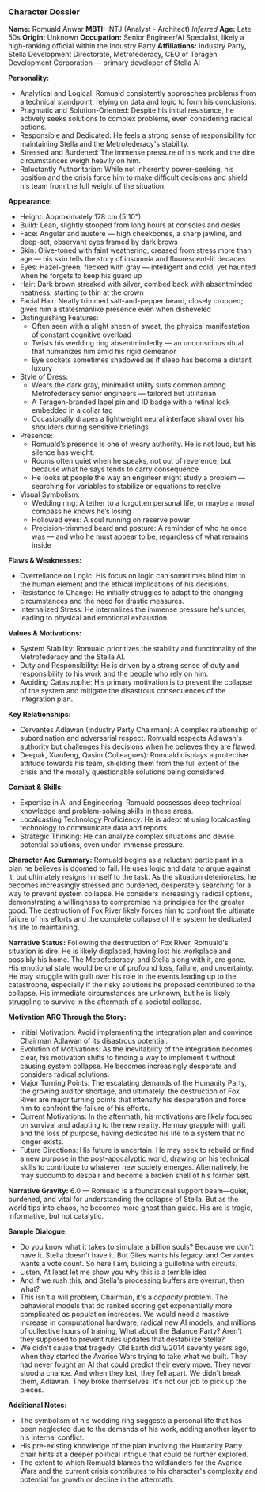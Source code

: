 ### Character Dossier

**Name:** Romuald Anwar
**MBTI:** INTJ (Analyst - Architect) *Inferred*
**Age:** Late 50s
**Origin:** Unknown
**Occupation:** Senior Engineer/AI Specialist, likely a high-ranking official within the Industry Party
**Affiliations:** Industry Party, Stella Development Directorate, Metrofederacy, CEO of Teragen Development Corporation — primary developer of Stella AI

**Personality:**
- Analytical and Logical: Romuald consistently approaches problems from a technical standpoint, relying on data and logic to form his conclusions.
- Pragmatic and Solution-Oriented:  Despite his initial resistance, he actively seeks solutions to complex problems, even considering radical options.
- Responsible and Dedicated: He feels a strong sense of responsibility for maintaining Stella and the Metrofederacy's stability.
- Stressed and Burdened: The immense pressure of his work and the dire circumstances weigh heavily on him.
- Reluctantly Authoritarian: While not inherently power-seeking, his position and the crisis force him to make difficult decisions and shield his team from the full weight of the situation.

**Appearance:**
- Height: Approximately 178 cm (5'10")
- Build: Lean, slightly stooped from long hours at consoles and desks
- Face: Angular and austere — high cheekbones, a sharp jawline, and deep-set, observant eyes framed by dark brows
- Skin: Olive-toned with faint weathering; creased from stress more than age — his skin tells the story of insomnia and fluorescent-lit decades
- Eyes: Hazel-green, flecked with gray — intelligent and cold, yet haunted when he forgets to keep his guard up
- Hair: Dark brown streaked with silver, combed back with absentminded neatness; starting to thin at the crown
- Facial Hair: Neatly trimmed salt-and-pepper beard, closely cropped; gives him a statesmanlike presence even when disheveled
- Distinguishing Features:
    - Often seen with a slight sheen of sweat, the physical manifestation of constant cognitive overload
    - Twists his wedding ring absentmindedly — an unconscious ritual that humanizes him amid his rigid demeanor
    - Eye sockets sometimes shadowed as if sleep has become a distant luxury
- Style of Dress:
    - Wears the dark gray, minimalist utility suits common among Metrofederacy senior engineers — tailored but utilitarian
    - A Teragen-branded lapel pin and ID badge with a retinal lock embedded in a collar tag
    - Occasionally drapes a lightweight neural interface shawl over his shoulders during sensitive briefings
- Presence:
    - Romuald’s presence is one of weary authority. He is not loud, but his silence has weight.
    - Rooms often quiet when he speaks, not out of reverence, but because what he says tends to carry consequence
    - He looks at people the way an engineer might study a problem — searching for variables to stabilize or equations to resolve
- Visual Symbolism:
    - Wedding ring: A tether to a forgotten personal life, or maybe a moral compass he knows he’s losing
    - Hollowed eyes: A soul running on reserve power
    - Precision-trimmed beard and posture: A reminder of who he once was — and who he must appear to be, regardless of what remains inside

**Flaws & Weaknesses:**
- Overreliance on Logic: His focus on logic can sometimes blind him to the human element and the ethical implications of his decisions.
- Resistance to Change:  He initially struggles to adapt to the changing circumstances and the need for drastic measures.
- Internalized Stress: He internalizes the immense pressure he's under, leading to physical and emotional exhaustion.

**Values & Motivations:**
- System Stability: Romuald prioritizes the stability and functionality of the Metrofederacy and the Stella AI.
- Duty and Responsibility: He is driven by a strong sense of duty and responsibility to his work and the people who rely on him.
- Avoiding Catastrophe: His primary motivation is to prevent the collapse of the system and mitigate the disastrous consequences of the integration plan.

**Key Relationships:**
- Cervantes Adlawan (Industry Party Chairman):  A complex relationship of subordination and adversarial respect. Romuald respects Adlawan's authority but challenges his decisions when he believes they are flawed.
- Deepak, Xiaofeng, Qasim (Colleagues): Romuald displays a protective attitude towards his team, shielding them from the full extent of the crisis and the morally questionable solutions being considered.

**Combat & Skills:**
- Expertise in AI and Engineering: Romuald possesses deep technical knowledge and problem-solving skills in these areas.
- Localcasting Technology Proficiency: He is adept at using localcasting technology to communicate data and reports.
- Strategic Thinking: He can analyze complex situations and devise potential solutions, even under immense pressure.

**Character Arc Summary:**
Romuald begins as a reluctant participant in a plan he believes is doomed to fail. He uses logic and data to argue against it, but ultimately resigns himself to the task. As the situation deteriorates, he becomes increasingly stressed and burdened, desperately searching for a way to prevent system collapse. He considers increasingly radical options, demonstrating a willingness to compromise his principles for the greater good. The destruction of Fox River likely forces him to confront the ultimate failure of his efforts and the complete collapse of the system he dedicated his life to maintaining.

**Narrative Status:**
Following the destruction of Fox River, Romuald's situation is dire. He is likely displaced, having lost his workplace and possibly his home.  The Metrofederacy, and Stella along with it, are gone. His emotional state would be one of profound loss, failure, and uncertainty. He may struggle with guilt over his role in the events leading up to the catastrophe, especially if the risky solutions he proposed contributed to the collapse.  His immediate circumstances are unknown, but he is likely struggling to survive in the aftermath of a societal collapse.

**Motivation ARC Through the Story:**
- Initial Motivation: Avoid implementing the integration plan and convince Chairman Adlawan of its disastrous potential.
- Evolution of Motivations: As the inevitability of the integration becomes clear, his motivation shifts to finding a way to implement it without causing system collapse. He becomes increasingly desperate and considers radical solutions.
- Major Turning Points: The escalating demands of the Humanity Party, the growing auditor shortage, and ultimately, the destruction of Fox River are major turning points that intensify his desperation and force him to confront the failure of his efforts.
- Current Motivations: In the aftermath, his motivations are likely focused on survival and adapting to the new reality.  He may grapple with guilt and the loss of purpose, having dedicated his life to a system that no longer exists.
- Future Directions: His future is uncertain.  He may seek to rebuild or find a new purpose in the post-apocalyptic world, drawing on his technical skills to contribute to whatever new society emerges. Alternatively, he may succumb to despair and become a broken shell of his former self.

**Narrative Gravity:** 6.0 — Romuald is a foundational support beam—quiet, burdened, and vital for understanding the collapse of Stella. But as the world tips into chaos, he becomes more ghost than guide. His arc is tragic, informative, but not catalytic.

**Sample Dialogue:**
- Do you know what it takes to simulate a billion souls? Because we don't have it. Stella doesn’t have it. But Giles wants his legacy, and Cervantes wants a vote count. So here I am, building a guillotine with circuits.
- Listen, At least let me show you why this is a terrible idea
- And if we rush this, and Stella's processing buffers are overrun, then what?
- This isn't a will problem, Chairman, it's a *capacity* problem. The behavioral models that do ranked scoring get exponentially more complicated as population increases. We would need a massive increase in computational hardware, radical new AI models, and millions of collective hours of training, What about the Balance Party? Aren't they supposed to prevent rules updates that destabilize Stella?
- We didn't cause that tragedy. Old Earth did \u2014 seventy years ago, when they started the Avarice Wars trying to take what we built. They had never fought an AI that could predict their every move. They never stood a chance. And when they lost, they fell apart. We didn't break them, Adlawan. They broke themselves. It's not our job to pick up the pieces.

**Additional Notes:**
- The symbolism of his wedding ring suggests a personal life that has been neglected due to the demands of his work, adding another layer to his internal conflict.
- His pre-existing knowledge of the plan involving the Humanity Party chair hints at a deeper political intrigue that could be further explored.
- The extent to which Romuald blames the wildlanders for the Avarice Wars and the current crisis contributes to his character's complexity and potential for growth or decline in the aftermath.
